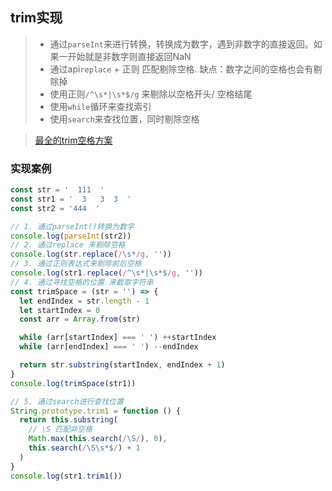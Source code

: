 ## trim实现
> - 通过`parseInt`来进行转换，转换成为数字，遇到非数字的直接返回。如果一开始就是非数字则直接返回NaN
> - 通过api`replace` + 正则 匹配剔除空格. 缺点：数字之间的空格也会有剔除掉
> - 使用正则`/^\s*|\s*$/g` 来剔除以空格开头/ 空格结尾
> - 使用`while`循环来查找索引
> - 使用`search`来查找位置，同时剔除空格

> [最全的trim空格方案](https://www.cnblogs.com/rubylouvre/archive/2009/09/18/1568794.html)

### 实现案例
```js
const str = '  111  '
const str1 = '  3   3  3  '
const str2 = '444  '

// 1. 通过parseInt()转换为数字
console.log(parseInt(str2))
// 2. 通过replace 来剔除空格
console.log(str.replace(/\s*/g, ''))
// 3. 通过正则表达式来剔除前后空格
console.log(str1.replace(/^\s*|\s*$/g, ''))
// 4. 通过寻找空格的位置 来截取字符串
const trimSpace = (str = '') => {
  let endIndex = str.length - 1
  let startIndex = 0
  const arr = Array.from(str)

  while (arr[startIndex] === ' ') ++startIndex
  while (arr[endIndex] === ' ') --endIndex

  return str.substring(startIndex, endIndex + 1)
}
console.log(trimSpace(str1))

// 5. 通过search进行查找位置
String.prototype.trim1 = function () {
  return this.substring(
    // \S 匹配非空格
    Math.max(this.search(/\S/), 0),
    this.search(/\S\s*$/) + 1
  )
}
console.log(str1.trim1())
```